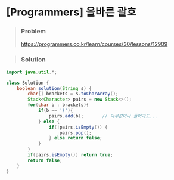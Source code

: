 # [Programmers] 올바른 괄호

> ### Problem
>
> https://programmers.co.kr/learn/courses/30/lessons/12909



> ### Solution

```java
import java.util.*;

class Solution {
    boolean solution(String s) {
        char[] brackets = s.toCharArray();
        Stack<Character> pairs = new Stack<>();
        for(char b : brackets){
            if(b == '('){
                pairs.add(b);       // 아무값이나 들어가도...
            } else {
                if(!pairs.isEmpty()) {
                    pairs.pop();
                } else return false;
            }
        }
        if(pairs.isEmpty()) return true;
        return false;
    }
}
```

